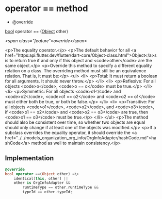 


# operator == method







- @[override](https:api.flutter.dev/flutter/dart-core/override-constant.html)

[bool](https:api.flutter.dev/flutter/dart-core/bool-class.html) operator ==
([Object](https:api.flutter.dev/flutter/dart-core/Object-class.html) other)

_\<span class="feature"\>override\</span\>_



\<p\>The equality operator.\</p\>
\<p\>The default behavior for all \<a href="https:api.flutter.dev/flutter/dart-core/Object-class.html"\>Object\</a\>s is to return true if and
only if this object and \<code\>other\</code\> are the same object.\</p\>
\<p\>Override this method to specify a different equality relation on
a class. The overriding method must still be an equivalence relation.
That is, it must be:\</p\>
\<ul\>
\<li\>
\<p\>Total: It must return a boolean for all arguments. It should never throw.\</p\>
\</li\>
\<li\>
\<p\>Reflexive: For all objects \<code\>o\</code\>, \<code\>o == o\</code\> must be true.\</p\>
\</li\>
\<li\>
\<p\>Symmetric: For all objects \<code\>o1\</code\> and \<code\>o2\</code\>, \<code\>o1 == o2\</code\> and \<code\>o2 == o1\</code\> must
either both be true, or both be false.\</p\>
\</li\>
\<li\>
\<p\>Transitive: For all objects \<code\>o1\</code\>, \<code\>o2\</code\>, and \<code\>o3\</code\>, if \<code\>o1 == o2\</code\> and
\<code\>o2 == o3\</code\> are true, then \<code\>o1 == o3\</code\> must be true.\</p\>
\</li\>
\</ul\>
\<p\>The method should also be consistent over time,
so whether two objects are equal should only change
if at least one of the objects was modified.\</p\>
\<p\>If a subclass overrides the equality operator, it should override
the \<a href="../../models_organization_org_info/OrgInfoAdapter/hashCode.md"\>hashCode\</a\> method as well to maintain consistency.\</p\>



## Implementation

```dart
@override
bool operator ==(Object other) =\>
    identical(this, other) ||
    other is OrgInfoAdapter &&
        runtimeType == other.runtimeType &&
        typeId == other.typeId;
```







